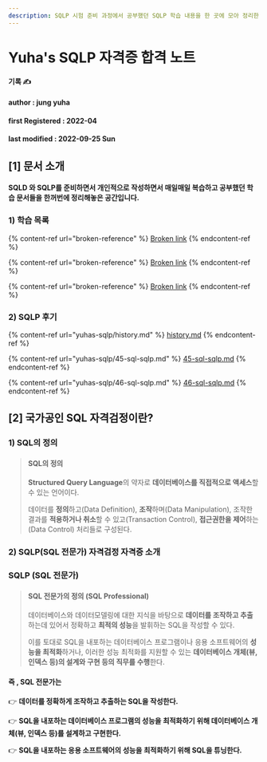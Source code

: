 ```yaml
---
description: SQLP 시험 준비 과정에서 공부했던 SQLP 학습 내용을 한 곳에 모아 정리한 공간입니다.
---
```


# Yuha's SQLP 자격증 합격 노트

**기록 ✍️**

#### author : jung yuha

#### **first Registered : 2022-04**

#### last modified : 2022-09-25 Sun

## **\[1] 문서 소개**

#### SQLD 와 SQLP를 준비하면서 개인적으로 작성하면서 매일매일 복습하고 공부했던 학습 문서들을 한꺼번에 정리해놓은 공간입니다.

### 1) 학습 목록

{% content-ref url="broken-reference" %}
[Broken link](broken-reference)
{% endcontent-ref %}

{% content-ref url="broken-reference" %}
[Broken link](broken-reference)
{% endcontent-ref %}

{% content-ref url="broken-reference" %}
[Broken link](broken-reference)
{% endcontent-ref %}

### 2) SQLP 후기

{% content-ref url="yuhas-sqlp/history.md" %}
[history.md](yuhas-sqlp/history.md)
{% endcontent-ref %}

{% content-ref url="yuhas-sqlp/45-sql-sqlp.md" %}
[45-sql-sqlp.md](yuhas-sqlp/45-sql-sqlp.md)
{% endcontent-ref %}

{% content-ref url="yuhas-sqlp/46-sql-sqlp.md" %}
[46-sql-sqlp.md](yuhas-sqlp/46-sql-sqlp.md)
{% endcontent-ref %}

## **\[2] 국가공인 SQL 자격검정이란?**

### &#x20;1) SQL의 정의

> #### **SQL의 정의**
>
> **Structured Query Language**의 약자로 **데이터베이스를 직접적으로 액세스**할 수 있는 언어이다.
>
> 데이터를 **정의**하고(Data Definition), **조작**하며(Data Manipulation), 조작한 결과를 **적용하거나 취소**할 수 있고(Transaction Control), **접근권한을 제어**하는(Data Control) 처리들로 구성된다.

### 2) SQLP(SQL 전문가) 자격검정 자격증 소개

### SQLP (SQL 전문가)

> #### **SQL 전문가의 정의** (SQL Professional)
>
> 데이터베이스와 데이터모델링에 대한 지식을 바탕으로 **데이터를 조작하고 추출**하는데 있어서 정확하고 **최적의 성능**을 발휘하는 SQL을 작성할 수 있다.
>
> 이를 토대로 SQL을 내포하는 데이터베이스 프로그램이나 응용 소프트웨어의 **성능을 최적화**하거나, 이러한 성능 최적화를 지원할 수 있는 **데이터베이스 개체(뷰, 인덱스 등)의 설계와 구현 등의 직무를 수행**한다.

#### **즉 , SQL 전문가는**

👉  **데이터를 정확하게 조작하고 추출하는 SQL을 작성한다.**

👉 **SQL을 내포하는 데이터베이스 프로그램의 성능을 최적화하기 위해 데이터베이스 개체(뷰, 인덱스 등)를 설계하고 구현한다.**

👉 **SQL을 내포하는 응용 소프트웨어의 성능을 최적화하기 위해 SQL을 튜닝한다.**
